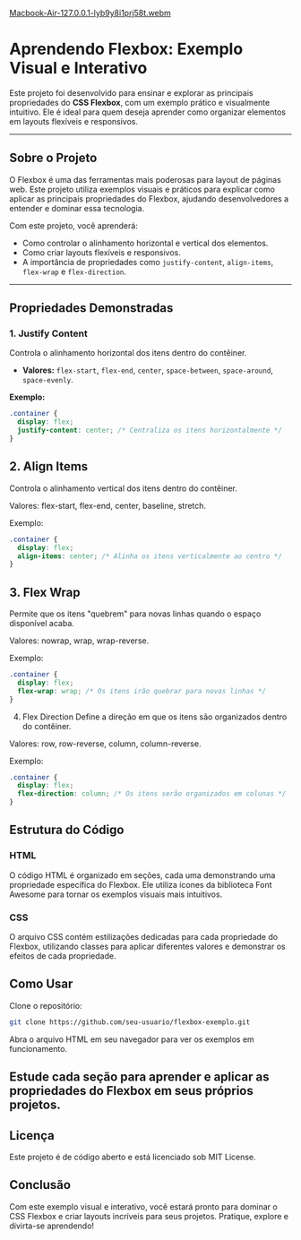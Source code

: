 [Macbook-Air-127.0.0.1-lyb9y8i1prj58t.webm](https://github.com/user-attachments/assets/ac874c4d-e119-4492-a953-a1ecdf366eb4)


 # Aprendendo Flexbox: Exemplo Visual e Interativo

Este projeto foi desenvolvido para ensinar e explorar as principais propriedades do **CSS Flexbox**, com um exemplo prático e visualmente intuitivo. Ele é ideal para quem deseja aprender como organizar elementos em layouts flexíveis e responsivos.

---

## **Sobre o Projeto**

O Flexbox é uma das ferramentas mais poderosas para layout de páginas web. Este projeto utiliza exemplos visuais e práticos para explicar como aplicar as principais propriedades do Flexbox, ajudando desenvolvedores a entender e dominar essa tecnologia.

Com este projeto, você aprenderá:
- Como controlar o alinhamento horizontal e vertical dos elementos.
- Como criar layouts flexíveis e responsivos.
- A importância de propriedades como `justify-content`, `align-items`, `flex-wrap` e `flex-direction`.

---

## **Propriedades Demonstradas**

### **1. Justify Content**
Controla o alinhamento horizontal dos itens dentro do contêiner.
- **Valores:** `flex-start`, `flex-end`, `center`, `space-between`, `space-around`, `space-evenly`.

**Exemplo:**
```css
.container {
  display: flex;
  justify-content: center; /* Centraliza os itens horizontalmente */
}
```

## 2. Align Items
Controla o alinhamento vertical dos itens dentro do contêiner.

Valores: flex-start, flex-end, center, baseline, stretch.

Exemplo:

```css
.container {
  display: flex;
  align-items: center; /* Alinha os itens verticalmente ao centro */
}
```
## 3. Flex Wrap
Permite que os itens "quebrem" para novas linhas quando o espaço disponível acaba.

Valores: nowrap, wrap, wrap-reverse.

Exemplo:

```css
.container {
  display: flex;
  flex-wrap: wrap; /* Os itens irão quebrar para novas linhas */
}
```
4. Flex Direction
Define a direção em que os itens são organizados dentro do contêiner.

Valores: row, row-reverse, column, column-reverse.

Exemplo:

```css
.container {
  display: flex;
  flex-direction: column; /* Os itens serão organizados em colunas */
}
```
## Estrutura do Código

### HTML
O código HTML é organizado em seções, cada uma demonstrando uma propriedade específica do Flexbox. Ele utiliza ícones da biblioteca Font Awesome para tornar os exemplos visuais mais intuitivos.

### CSS
O arquivo CSS contém estilizações dedicadas para cada propriedade do Flexbox, utilizando classes para aplicar diferentes valores e demonstrar os efeitos de cada propriedade.

## Como Usar
Clone o repositório:

```bash
git clone https://github.com/seu-usuario/flexbox-exemplo.git
```
Abra o arquivo HTML em seu navegador para ver os exemplos em funcionamento.

## Estude cada seção para aprender e aplicar as propriedades do Flexbox em seus próprios projetos.

## Licença
Este projeto é de código aberto e está licenciado sob MIT License.

## Conclusão
Com este exemplo visual e interativo, você estará pronto para dominar o CSS Flexbox e criar layouts incríveis para seus projetos. Pratique, explore e divirta-se aprendendo!
